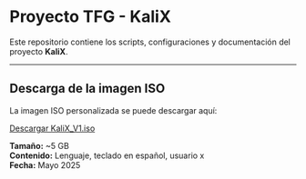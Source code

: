 # Proyecto TFG - KaliX

Este repositorio contiene los scripts, configuraciones y documentación del proyecto **KaliX**.

---

##  Descarga de la imagen ISO

La imagen ISO personalizada se puede descargar aquí:

[Descargar KaliX_V1.iso](https://drive.google.com/file/d/1nbKypiJUQbBe9qK4HHKWFEE8ZTuFLteG/view?usp=sharing)

**Tamaño:** ~5 GB  
**Contenido:** Lenguaje, teclado en español, usuario x  
**Fecha:** Mayo 2025
